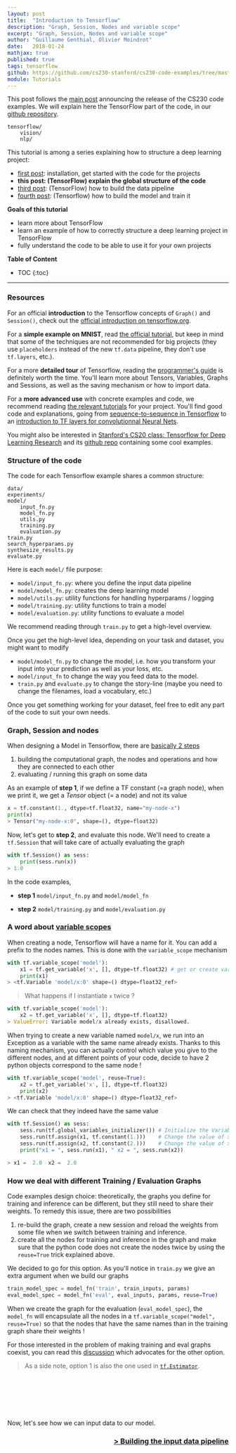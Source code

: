 ```yaml
---
layout: post
title:  "Introduction to Tensorflow"
description: "Graph, Session, Nodes and variable scope"
excerpt: "Graph, Session, Nodes and variable scope"
author: "Guillaume Genthial, Olivier Moindrot"
date:   2018-01-24
mathjax: true
published: true
tags: tensorflow
github: https://github.com/cs230-stanford/cs230-code-examples/tree/master/tensorflow
module: Tutorials
---
```


This post follows the [main post][post-1] announcing the release of the CS230 code examples.
We will explain here the TensorFlow part of the code, in our [github repository][github].

```
tensorflow/
    vision/
    nlp/
```

This tutorial is among a series explaining how to structure a deep learning project:
- [first post][post-1]: installation, get started with the code for the projects
- __this post: (TensorFlow) explain the global structure of the code__
- [third post][post-3]: (TensorFlow) how to build the data pipeline
- [fourth post][post-4]: (Tensorflow) how to build the model and train it


__Goals of this tutorial__
- learn more about TensorFlow
- learn an example of how to correctly structure a deep learning project in TensorFlow
- fully understand the code to be able to use it for your own projects

__Table of Content__

* TOC
{:toc}

---

### Resources

For an official __introduction__ to the Tensorflow concepts of `Graph()` and `Session()`, check out the [official introduction on tensorflow.org](https://www.tensorflow.org/get_started/get_started#tensorflow_core_tutorial).

For a __simple example on MNIST__, read [the official tutorial](https://www.tensorflow.org/get_started/mnist/beginners), but keep in mind that some of the techniques are not recommended for big projects (they use `placeholders` instead of the new `tf.data` pipeline, they don't use `tf.layers`, etc.).

For a more __detailed tour__ of Tensorflow, reading the [programmer's guide](https://www.tensorflow.org/programmers_guide/) is definitely worth the time. You'll learn more about Tensors, Variables, Graphs and Sessions, as well as the saving mechanism or how to import data.

For a __more advanced use__ with concrete examples and code, we recommend reading [the relevant tutorials](https://www.tensorflow.org/tutorials/) for your project. You'll find good code and explanations, going from [sequence-to-sequence in Tensorflow](https://www.tensorflow.org/tutorials/seq2seq) to an [introduction to TF layers for convolutionnal Neural Nets](https://www.tensorflow.org/tutorials/layers#getting_started).

You might also be interested in [Stanford's CS20 class: Tensorflow for Deep Learning Research](http://web.stanford.edu/class/cs20si/) and its [github repo](https://github.com/chiphuyen/stanford-tensorflow-tutorials) containing some cool examples.

### Structure of the code

The code for each Tensorflow example shares a common structure:
```
data/
experiments/
model/
    input_fn.py
    model_fn.py
    utils.py
    training.py
    evaluation.py
train.py
search_hyperparams.py
synthesize_results.py
evaluate.py
```

Here is each `model/` file purpose:
  - `model/input_fn.py`: where you define the input data pipeline
  - `model/model_fn.py`: creates the deep learning model
  - `model/utils.py`: utility functions for handling hyperparams / logging
  - `model/training.py`: utility functions to train a model
  - `model/evaluation.py`: utility functions to evaluate a model

We recommend reading through `train.py` to get a high-level overview.

Once you get the high-level idea, depending on your task and dataset, you might want to modify
- `model/model_fn.py` to change the model, i.e. how you transform your input into your prediction as well as your loss, etc.
- `model/input_fn` to change the way you feed data to the model.
- `train.py` and `evaluate.py` to change the story-line (maybe you need to change the filenames, load a vocabulary, etc.)

Once you get something working for your dataset, feel free to edit any part of the code to suit your own needs.


### Graph, Session and nodes

When designing a Model in Tensorflow, there are [basically 2 steps](https://www.tensorflow.org/get_started/get_started#tensorflow_core_tutorial)
1. building the computational graph, the nodes and operations and how they are connected to each other
2. evaluating / running this graph on some data

As an example of __step 1__, if we define a TF constant (=a graph node), when we print it, we get a *Tensor* object (= a node) and not its value

```python
x = tf.constant(1., dtype=tf.float32, name="my-node-x")
print(x)
> Tensor("my-node-x:0", shape=(), dtype=float32)
```

Now, let's get to __step 2__, and evaluate this node. We'll need to create a `tf.Session` that will take care of actually evaluating the graph

```python
with tf.Session() as sess:
    print(sess.run(x))
> 1.0
```


In the code examples,

- __step 1__ `model/input_fn.py` and `model/model_fn`

- __step 2__ `model/training.py` and `model/evaluation.py`

### A word about [variable scopes](https://www.tensorflow.org/versions/r0.12/how_tos/variable_scope/#the_problem)

When creating a node, Tensorflow will have a name for it. You can add a prefix to the nodes names. This is done with the `variable_scope` mechanism

```python
with tf.variable_scope('model'):
    x1 = tf.get_variable('x', [], dtype=tf.float32) # get or create variable with name 'model/x:0'
    print(x1)
> <tf.Variable 'model/x:0' shape=() dtype=float32_ref>
```

> What happens if I instantiate `x` twice ?

```python
with tf.variable_scope('model'):
    x2 = tf.get_variable('x', [], dtype=tf.float32)
> ValueError: Variable model/x already exists, disallowed.
```

When trying to create a new variable named `model/x`, we run into an Exception as a variable with the same name already exists. Thanks to this naming mechanism, you can actually control which value you give to the different nodes, and at different points of your code, decide to have 2 python objects correspond to the same node !

```python
with tf.variable_scope('model', reuse=True):
    x2 = tf.get_variable('x', [], dtype=tf.float32)
    print(x2)
> <tf.Variable 'model/x:0' shape=() dtype=float32_ref>
```

We can check that they indeed have the same value
```python
with tf.Session() as sess:
    sess.run(tf.global_variables_initializer()) # Initialize the Variables
    sess.run(tf.assign(x1, tf.constant(1.)))    # Change the value of x1
    sess.run(tf.assign(x2, tf.constant(2.)))    # Change the value of x2
    print("x1 = ", sess.run(x1), " x2 = ", sess.run(x2))

> x1 =  2.0  x2 =  2.0
```


### How we deal with different Training / Evaluation Graphs

Code examples design choice: theoretically, the graphs you define for training and inference can be different, but they still need to share their weights. To remedy this issue, there are two possibilities

1. re-build the graph, create a new session and reload the weights from some file when we switch between training and inference.
2. create all the nodes for training and inference in the graph and make sure that the python code does not create the nodes twice by using the `reuse=True` trick explained above.

We decided to go for this option. As you'll notice in `train.py` we give an extra argument when we build our graphs

```python
train_model_spec = model_fn('train', train_inputs, params)
eval_model_spec = model_fn('eval', eval_inputs, params, reuse=True)
```

When we create the graph for the evaluation (`eval_model_spec`), the `model_fn` will encapsulate all the nodes in a `tf.variable_scope("model", reuse=True)` so that the nodes that have the same names than in the training graph share their weights !

For those interested in the problem of making training and eval graphs coexist, you can read this [discussion](https://www.tensorflow.org/tutorials/seq2seq#building_training_eval_and_inference_graphs) which advocates for the other option.

> As a side note, option 1 is also the one used in [`tf.Estimator`](https://www.tensorflow.org/get_started/estimator).

<br/>
<br/>
<br/>
<br/>
<br/>

Now, let's see how we can input data to our model.

<div align="right"><a href="https://cs230-stanford.github.io/tensorflow-input-data.html"><h3>> Building the input data pipeline</h3></a></div>


<!-- Links -->
[github]: https://github.com/cs230-stanford/cs230-code-examples
[post-1]: https://cs230-stanford.github.io/project-code-examples.html
[post-3]: https://cs230-stanford.github.io/tensorflow-input-data.html
[post-4]: https://cs230-stanford.github.io/tensorflow-model.html
[tf-post]: https://cs230-stanford.github.io/tensorflow-psp.html
[tf-data]: https://cs230-stanford.github.io/tensorflow-input-data.html
